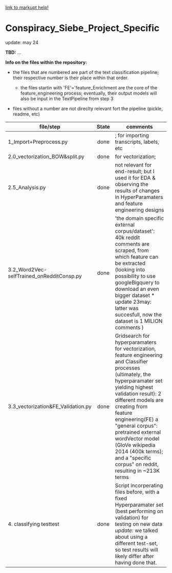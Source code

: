 [link to markupt help!](https://guides.github.com/features/mastering-markdown/)

# Conspiracy_Siebe_Project_Specific

update: may 24


**__TBD:__**
...

__Info on the files within the repository:__
  - the files that are numbered are part of the text classification pipeline; their respective number is their place within that order. 
    - the files startin with 'FE'='feature_Enrichment are the core of the feature_engineering process; eventually, their output models will also be input in the TextPipeline from step 3
    
- files without a number are not direclty relevant fort the pipeline (pickle, readme, etc)
  
 
| __file/step__                    | __State__   | __comments__        |
| -------------                     |:-------------:| ------      |
| 1_Import+Preprocess.py            |done|; for importing transcripts, labels, etc  | 
| 2.0_vectorization_BOW&split.py    |done| for vectorization; | 
| 2.5_Analysis.py                   |done|not relevant for end-result; but I used it for EDA & observing the results of changes in HyperParamaters and feature engineering designs     |
| 3.2_Word2Vec-selfTrained_onRedditConsp.py                 |done| 'the domain specific external corpus/dataset': 40k reddit comments are scraped, from which feature can be extracted (looking into possibility to use googleBigquery to download an even bigger dataset * update 23may: latter was succesfull, now the dataset is 1 MILION comments )
| 3.3_vectorization&FE_Validation.py|done  | Gridsearch for hyperparamaters for vectorization, feature engineering and Classifier processes (ultimately, the hyperparamater set yielding highest validation result): 2 different models are creating from feature engineering(FE) a "general corpus": pretrained external wordVector model (GloVe wikipedia 2014 (400k terms); and a "specific corpus" on reddit, resulting in  ~213K terms|
|4. classifying testtest |done |Script incorperating files before, with a fixed Hyperparamater set (best performing on validation) for testing on new data *update*: we talked about using a different test-set, so test results will likely differ after having done that.  |

